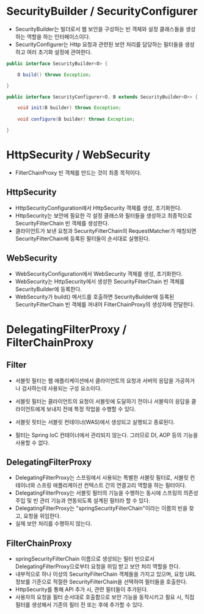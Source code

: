 # SecurityBuilder / SecurityConfigurer

- SecurityBuilder는 빌더로서 웹 보안을 구성하는 빈 객체와 설정 클래스들을 생성하는 역할을 하는 인터페이스이다.
- SecurityConfigurer는 Http 요청과 관련된 보안 처리를 담당하는 필터들을 생성하고 여러 초기화 설정에 관여한다.


```java
public interface SecurityBuilder<O> {

	O build() throws Exception;

}
```

```java
public interface SecurityConfigurer<O, B extends SecurityBuilder<O>> {

	void init(B builder) throws Exception;
    
	void configure(B builder) throws Exception;

}
```

# HttpSecurity / WebSecurity

- FilterChainProxy 빈 객체를 만드는 것이 최종 목적이다.

## HttpSecurity

- HttpSecurityConfiguration에서 HttpSecurity 객체를 생성, 초기화한다.
- HttpSecurity는 보안에 필요한 각 설정 클래스와 필터들을 생성하고 최종적으로 SecurityFilterChain 빈 객체를 생성한다.
- 클라이언트가 보낸 요청과 SecurityFilterChain의 RequestMatcher가 매칭되면 SecurityFilterChain에 등록된 필터들이 순서대로 실행된다.

## WebSecurity

- WebSecurityConfiguration에서 WebSecurity 객체를 생성, 초기화한다.
- WebSecurity는 HttpSecurity에서 생성한 SecurityFilterChain 빈 객체를 SecurityBuilder에 등록한다.
- WebSecurity가 build() 메서드를 호출하면 SecurityBuilder에 등록된 SecurityFilterChain 빈 객체를 꺼내어 FilterChainProxy의 생성자에 전달한다.

# DelegatingFilterProxy / FilterChainProxy

## Filter

- 서블릿 필터는 웹 애플리케이션에서 클라이언트의 요청과 서버의 응답을 가공하거나 검사하는데 사용되는 구성 요소이다.
- 서블릿 필터는 클라이언트의 요청이 서블릿에 도달하기 전이나 서블릭이 응답을 클라이언트에게 보내지 전에 특정 작업을 수행할 수 있다.
- 서블릿 핏터는 서블릿 컨테이너(WAS)에서 생성되고 실행되고 종료된다.

- 필터는 Spring IoC 컨테이너에서 관리되지 않는다. 그러므로 DI, AOP 등의 기능을 사용할 수 없다.

## DelegatingFilterProxy

- DelegatingFilterProxy는 스프링에서 사용되는 특별한 서블릿 필터로, 서블릿 컨테이너와 스프링 애플리케이션 컨텍스트 간의 연결고리 역할을 하는 필터이다.
- DelegatingFilterProxy는 서블릿 필터의 기능을 수행하는 동시에 스프링의 의존성 주입 및 빈 관리 기능과 연동되도록 설계된 필터라 할 수 있다.
- DelegatingFilterProxy는 "springSecurityFilterChain"이라는 이름의 빈을 찾고, 요청을 위임한다.
- 실제 보안 처리를 수행하지 않는다.

## FilterChainProxy

- springSecurityFilterChain 이름으로 생성되는 필터 빈으로서 DelegatingFilterProxy으로부터 요청을 위임 받고 보안 처리 역할을 한다.
- 내부적으로 하나 이상의 SecurityFilterChain 객체들을 가지고 있으며, 요청 URL 정보를 기준으로 적절한 SecurityFilterChain을 선택하여 필터들을 호출한다.
- HttpSecurity를 통해 API 추가 시, 관련 필터들이 추가된다.
- 사용자의 요청을 필터 순서대로 호출함으로 보안 기능을 동작시키고 필요 시, 직접 필터를 생성해서 기존의 필터 전 또는 후에 추가할 수 있다.
